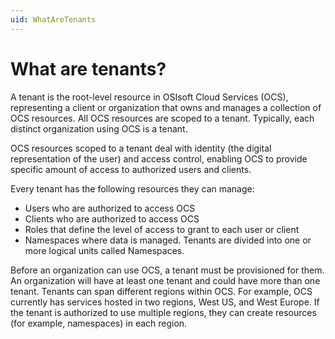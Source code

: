 ```yaml
---
uid: WhatAreTenants
---
```


# What are tenants?

A tenant is the root-level resource in OSIsoft Cloud Services (OCS), representing a client or organization that owns and manages a collection of OCS resources. All OCS resources are scoped to a tenant. Typically, each distinct organization using OCS is a tenant. 

OCS resources scoped to a tenant deal with identity (the digital representation of the user) and access control, enabling OCS to provide specific amount of access to authorized users and clients. 

Every tenant has the following resources they can manage:

- Users who are authorized to access OCS
- Clients who are authorized to access OCS
- Roles that define the level of access to grant to each user or client 
- Namespaces where data is managed. Tenants are divided into one or more logical units called Namespaces. 

Before an organization can use OCS, a tenant must be provisioned for them. An organization will have at least one tenant and could have more than one tenant. Tenants can span different regions within OCS. For example, OCS currently has services hosted in two regions, West US, and West Europe. If the tenant is authorized to use multiple regions, they can create resources (for example, namespaces) in each region.